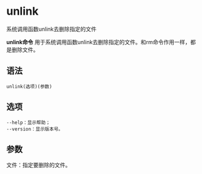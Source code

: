# unlink

系统调用函数unlink去删除指定的文件


**unlink命令** 用于系统调用函数unlink去删除指定的文件。和rm命令作用一样，都是删除文件。

##  语法

```
unlink(选项)(参数)
```

##  选项

```
--help：显示帮助；
--version：显示版本号。
```

##  参数

文件：指定要删除的文件。



